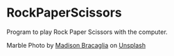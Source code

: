 # RockPaperScissors

Program to play Rock Paper Scissors with the computer.

Marble Photo by <a href="https://unsplash.com/@rosellastudio?utm_source=unsplash&utm_medium=referral&utm_content=creditCopyText">Madison Bracaglia</a> on <a href="https://unsplash.com/s/photos/marbel?utm_source=unsplash&utm_medium=referral&utm_content=creditCopyText">Unsplash</a>
